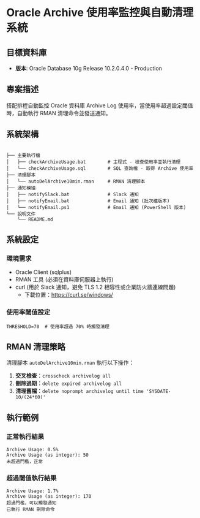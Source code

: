 # Oracle Archive 使用率監控與自動清理系統

## 目標資料庫
- **版本**: Oracle Database 10g Release 10.2.0.4.0 - Production

## 專案描述

搭配排程自動監控 Oracle 資料庫 Archive Log 使用率，當使用率超過設定閾值時，自動執行 RMAN 清理命令並發送通知。

## 系統架構

```

├── 主要執行檔
│   ├── checkArchiveUsage.bat        # 主程式 - 檢查使用率並執行清理
│   └── checkArchiveUsage.sql        # SQL 查詢檔 - 取得 Archive 使用率
├── 清理腳本
│   └── autoDelArchive10min.rman     # RMAN 清理腳本
├── 通知模組
│   ├── notifySlack.bat              # Slack 通知
│   ├── notifyEmail.bat              # Email 通知 (批次檔版本)
│   └── notifyEmail.ps1              # Email 通知 (PowerShell 版本)
└── 說明文件
    └── README.md
```

## 系統設定

### 環境需求
- Oracle Client (sqlplus)
- RMAN 工具 (必須在資料庫伺服器上執行)
- curl (用於 Slack 通知，避免 TLS 1.2 相容性或企業防火牆連線問題)
  - 下載位置：https://curl.se/windows/

### 使用率閾值設定
```batch
THRESHOLD=70  # 使用率超過 70% 時觸發清理
```

## RMAN 清理策略

清理腳本 `autoDelArchive10min.rman` 執行以下操作：

1. **交叉檢查**：`crosscheck archivelog all`
2. **刪除過期**：`delete expired archivelog all`
3. **清理舊檔**：`delete noprompt archivelog until time 'SYSDATE-10/(24*60)'`


## 執行範例

### 正常執行結果
```
Archive Usage: 0.5%
Archive Usage (as integer): 50
未超過門檻，正常
```

### 超過閾值執行結果
```
Archive Usage: 1.7%
Archive Usage (as integer): 170
超過門檻，可以觸發通知
已執行 RMAN 刪除命令
```
